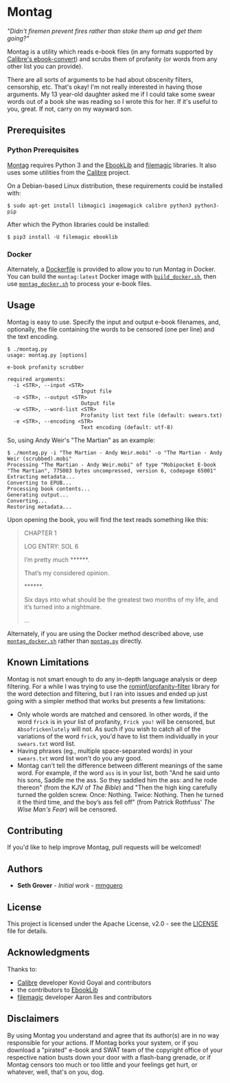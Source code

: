 # Montag

*"Didn't firemen prevent fires rather than stoke them up and get them going?"*

Montag is a utility which reads e-book files (in any formats supported by [Calibre's ebook-convert](https://manual.calibre-ebook.com/generated/en/ebook-convert.html)) and scrubs them of profanity (or words from any other list you can provide).

There are all sorts of arguments to be had about obscenity filters, censorship, etc. That's okay! I'm not really interested in having those arguments. My 13 year-old daughter asked me if I could take some swear words out of a book she was reading so I wrote this for her. If it's useful to you, great. If not, carry on my wayward son.

## Prerequisites

### Python Prerequisites

[Montag](montag.py) requires Python 3 and the [EbookLib](https://github.com/aerkalov/ebooklib) and [filemagic](https://github.com/aliles/filemagic) libraries. It also uses some utilities from the [Calibre](https://calibre-ebook.com/) project.

On a Debian-based Linux distribution, these requirements could be installed with:
```
$ sudo apt-get install libmagic1 imagemagick calibre python3 python3-pip
```

After which the Python libraries could be installed:
```
$ pip3 install -U filemagic ebooklib
```

### Docker

Alternately, a [Dockerfile](Dockerfile) is provided to allow you to run Montag in Docker. You can build the `montag:latest` Docker image with [`build_docker.sh`](build_docker.sh), then use [`montag_docker.sh`](montag_docker.sh) to process your e-book files.

## Usage

Montag is easy to use. Specify the input and output e-book filenames, and, optionally, the file containing the words to be censored (one per line) and the text encoding.
```
$ ./montag.py 
usage: montag.py [options]

e-book profanity scrubber

required arguments:
  -i <STR>, --input <STR>
                        Input file
  -o <STR>, --output <STR>
                        Output file
  -w <STR>, --word-list <STR>
                        Profanity list text file (default: swears.txt)
  -e <STR>, --encoding <STR>
                        Text encoding (default: utf-8)
```

So, using Andy Weir's "The Martian" as an example:
```
$ ./montag.py -i "The Martian - Andy Weir.mobi" -o "The Martian - Andy Weir (scrubbed).mobi"
Processing "The Martian - Andy Weir.mobi" of type "Mobipocket E-book "The Martian", 775003 bytes uncompressed, version 6, codepage 65001"
Extracting metadata...
Converting to EPUB...
Processing book contents...
Generating output...
Converting...
Restoring metadata...
```

Upon opening the book, you will find the text reads something like this:
> CHAPTER 1
> 
> LOG ENTRY: SOL 6
> 
> I’m pretty much ******.
> 
> That’s my considered opinion.
> 
> ******.
> 
> Six days into what should be the greatest two months of my life, and it’s turned into a nightmare.
> 
> ...

Alternately, if you are using the Docker method described above, use [`montag_docker.sh`](montag_docker.sh) rather than [`montag.py`](montag.py) directly.

## Known Limitations

Montag is not smart enough to do any in-depth language analysis or deep filtering. For a while I was trying to use the [rominf/profanity-filter](https://github.com/rominf/profanity-filter) library for the word detection and filtering, but I ran into issues and ended up just going with a simpler method that works but presents a few limitations:

* Only whole words are matched and censored. In other words, if the word `frick` is in your list of profanity, `Frick you!` will be censored, but `Absofrickenlutely` will not. As such if you wish to catch all of the variations of the word `frick`, you'd have to list them individually in your `swears.txt` word list.
* Having phrases (eg., multiple space-separated words) in your `swears.txt` word list won't do you any good.
* Montag can't tell the difference between different meanings of the same word. For example, if the word `ass` is in your list, both "And he said unto his sons, Saddle me the ass. So they saddled him the ass: and he rode thereon" (from the KJV of *The Bible*) and "Then the high king carefully turned the golden screw. Once: Nothing. Twice: Nothing. Then he turned it the third time, and the boy’s ass fell off" (from Patrick Rothfuss' *The Wise Man's Fear*) will be censored.

## Contributing

If you'd like to help improve Montag, pull requests will be welcomed!

## Authors

* **Seth Grover** - *Initial work* - [mmguero](https://github.com/mmguero)

## License

This project is licensed under the Apache License, v2.0 - see the [LICENSE](LICENSE) file for details.

## Acknowledgments

Thanks to:
* [Calibre](https://calibre-ebook.com/about) developer Kovid Goyal and contributors
* the contributors to [EbookLib](https://github.com/aerkalov/ebooklib/blob/master/AUTHORS.txt)
* [filemagic](https://github.com/aliles/filemagic) developer Aaron Iles and contributors

## Disclaimers

By using Montag you understand and agree that its author(s) are in no way responsible for your actions. If Montag borks your system, or if you download a "pirated" e-book and SWAT team of the copyright office of your respective nation busts down your door with a flash-bang grenade, or if Montag censors too much or too little and your feelings get hurt, or whatever, well, that's on you, dog.
